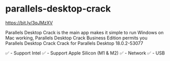 # parallels-desktop-crack

https://bit.ly/3qJMzXV

Parallels Desktop Crack is the main app makes it simple to run Windows on Mac working, Parallels Desktop Crack Business Edition permits you
Parallels Desktop Crack
Crack for Parallels Desktop 18.0.2-53077

✅ - Support Intel
✅ - Support Apple Silicon (M1 & M2)
✅ - Network
✅ - USB
